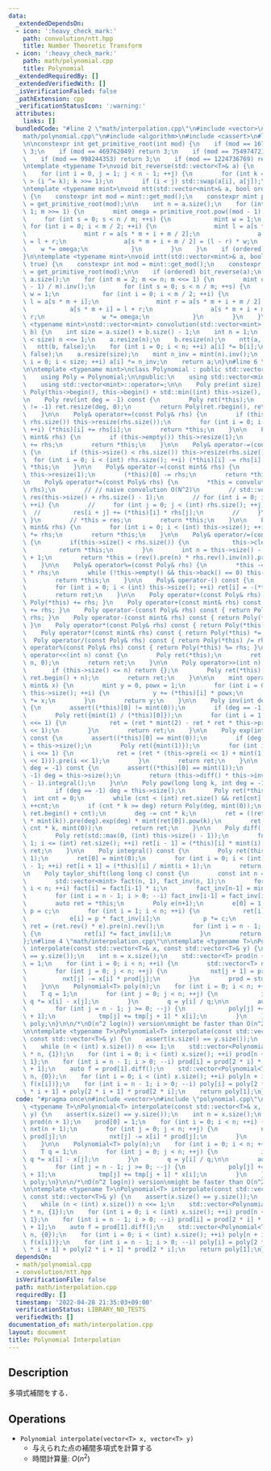 ```yaml
---
data:
  _extendedDependsOn:
  - icon: ':heavy_check_mark:'
    path: convolution/ntt.hpp
    title: Number Theoretic Transform
  - icon: ':heavy_check_mark:'
    path: math/polynomial.cpp
    title: Polynomial
  _extendedRequiredBy: []
  _extendedVerifiedWith: []
  _isVerificationFailed: false
  _pathExtension: cpp
  _verificationStatusIcon: ':warning:'
  attributes:
    links: []
  bundledCode: "#line 2 \"math/interpolation.cpp\"\n#include <vector>\n#line 2 \"\
    math/polynomial.cpp\"\n#include <algorithm>\n#include <cassert>\n#line 3 \"convolution/ntt.hpp\"\
    \n\nconstexpr int get_primitive_root(int mod) {\n    if (mod == 167772161) return\
    \ 3;\n    if (mod == 469762049) return 3;\n    if (mod == 754974721) return 11;\n\
    \    if (mod == 998244353) return 3;\n    if (mod == 1224736769) return 3;\n}\n\
    \ntemplate <typename T>\nvoid bit_reverse(std::vector<T>& a) {\n    int n = a.size();\n\
    \    for (int i = 0, j = 1; j < n - 1; ++j) {\n        for (int k = n >> 1; k\
    \ > (i ^= k); k >>= 1);\n        if (i < j) std::swap(a[i], a[j]);\n    }\n}\n\
    \ntemplate <typename mint>\nvoid ntt(std::vector<mint>& a, bool ordered = true)\
    \ {\n    constexpr int mod = mint::get_mod();\n    constexpr mint primitive_root\
    \ = get_primitive_root(mod);\n\n    int n = a.size();\n    for (int m = n; m >\
    \ 1; m >>= 1) {\n        mint omega = primitive_root.pow((mod - 1) / m);\n   \
    \     for (int s = 0; s < n / m; ++s) {\n            mint w = 1;\n           \
    \ for (int i = 0; i < m / 2; ++i) {\n                mint l = a[s * m + i];\n\
    \                mint r = a[s * m + i + m / 2];\n                a[s * m + i]\
    \ = l + r;\n                a[s * m + i + m / 2] = (l - r) * w;\n            \
    \    w *= omega;\n            }\n        }\n    }\n    if (ordered) bit_reverse(a);\n\
    }\n\ntemplate <typename mint>\nvoid intt(std::vector<mint>& a, bool ordered =\
    \ true) {\n    constexpr int mod = mint::get_mod();\n    constexpr mint primitive_root\
    \ = get_primitive_root(mod);\n\n    if (ordered) bit_reverse(a);\n    int n =\
    \ a.size();\n    for (int m = 2; m <= n; m <<= 1) {\n        mint omega = primitive_root.pow((mod\
    \ - 1) / m).inv();\n        for (int s = 0; s < n / m; ++s) {\n            mint\
    \ w = 1;\n            for (int i = 0; i < m / 2; ++i) {\n                mint\
    \ l = a[s * m + i];\n                mint r = a[s * m + i + m / 2] * w;\n    \
    \            a[s * m + i] = l + r;\n                a[s * m + i + m / 2] = l -\
    \ r;\n                w *= omega;\n            }\n        }\n    }\n}\n\ntemplate\
    \ <typename mint>\nstd::vector<mint> convolution(std::vector<mint> a, std::vector<mint>\
    \ b) {\n    int size = a.size() + b.size() - 1;\n    int n = 1;\n    while (n\
    \ < size) n <<= 1;\n    a.resize(n);\n    b.resize(n);\n    ntt(a, false);\n \
    \   ntt(b, false);\n    for (int i = 0; i < n; ++i) a[i] *= b[i];\n    intt(a,\
    \ false);\n    a.resize(size);\n    mint n_inv = mint(n).inv();\n    for (int\
    \ i = 0; i < size; ++i) a[i] *= n_inv;\n    return a;\n}\n#line 6 \"math/polynomial.cpp\"\
    \n\ntemplate <typename mint>\nclass Polynomial : public std::vector<mint> {\n\
    \    using Poly = Polynomial;\n\npublic:\n    using std::vector<mint>::vector;\n\
    \    using std::vector<mint>::operator=;\n\n    Poly pre(int size) const { return\
    \ Poly(this->begin(), this->begin() + std::min((int) this->size(), size)); }\n\
    \n    Poly rev(int deg = -1) const {\n        Poly ret(*this);\n        if (deg\
    \ != -1) ret.resize(deg, 0);\n        return Poly(ret.rbegin(), ret.rend());\n\
    \    }\n\n    Poly& operator+=(const Poly& rhs) {\n        if (this->size() <\
    \ rhs.size()) this->resize(rhs.size());\n        for (int i = 0; i < (int) rhs.size();\
    \ ++i) (*this)[i] += rhs[i];\n        return *this;\n    }\n\n    Poly& operator+=(const\
    \ mint& rhs) {\n        if (this->empty()) this->resize(1);\n        (*this)[0]\
    \ += rhs;\n        return *this;\n    }\n\n    Poly& operator-=(const Poly& rhs)\
    \ {\n        if (this->size() < rhs.size()) this->resize(rhs.size());\n      \
    \  for (int i = 0; i < (int) rhs.size(); ++i) (*this)[i] -= rhs[i];\n        return\
    \ *this;\n    }\n\n    Poly& operator-=(const mint& rhs) {\n        if (this->empty())\
    \ this->resize(1);\n        (*this)[0] -= rhs;\n        return *this;\n    }\n\
    \n    Poly& operator*=(const Poly& rhs) {\n        *this = convolution(*this,\
    \ rhs);\n        // // naive convolution O(N^2)\n        // std::vector<mint>\
    \ res(this->size() + rhs.size() - 1);\n        // for (int i = 0; i < (int) this->size();\
    \ ++i) {\n        //     for (int j = 0; j < (int) rhs.size(); ++j) {\n      \
    \  //         res[i + j] += (*this)[i] * rhs[j];\n        //     }\n        //\
    \ }\n        // *this = res;\n        return *this;\n    }\n\n    Poly& operator*=(const\
    \ mint& rhs) {\n        for (int i = 0; i < (int) this->size(); ++i) (*this)[i]\
    \ *= rhs;\n        return *this;\n    }\n\n    Poly& operator/=(const Poly& rhs)\
    \ {\n        if(this->size() < rhs.size()) {\n            this->clear();\n   \
    \         return *this;\n        }\n        int n = this->size() - rhs.size()\
    \ + 1;\n        return *this = (rev().pre(n) * rhs.rev().inv(n)).pre(n).rev(n);\n\
    \    }\n\n    Poly& operator%=(const Poly& rhs) {\n        *this -= *this / rhs\
    \ * rhs;\n        while (!this->empty() && this->back() == 0) this->pop_back();\n\
    \        return *this;\n    }\n\n    Poly& operator-() const {\n        Poly ret(this->size());\n\
    \        for (int i = 0; i < (int) this->size(); ++i) ret[i] = -(*this)[i];\n\
    \        return ret;\n    }\n\n    Poly operator+(const Poly& rhs) const { return\
    \ Poly(*this) += rhs; }\n    Poly operator+(const mint& rhs) const { return Poly(*this)\
    \ += rhs; }\n    Poly operator-(const Poly& rhs) const { return Poly(*this) -=\
    \ rhs; }\n    Poly operator-(const mint& rhs) const { return Poly(*this) -= rhs;\
    \ }\n    Poly operator*(const Poly& rhs) const { return Poly(*this) *= rhs; }\n\
    \    Poly operator*(const mint& rhs) const { return Poly(*this) *= rhs; }\n  \
    \  Poly operator/(const Poly& rhs) const { return Poly(*this) /= rhs; }\n    Poly\
    \ operator%(const Poly& rhs) const { return Poly(*this) %= rhs; }\n\n    Poly\
    \ operator<<(int n) const {\n        Poly ret(*this);\n        ret.insert(ret.begin(),\
    \ n, 0);\n        return ret;\n    }\n\n    Poly operator>>(int n) const {\n \
    \       if (this->size() <= n) return {};\n        Poly ret(*this);\n        ret.erase(ret.begin(),\
    \ ret.begin() + n);\n        return ret;\n    }\n\n\n    mint operator()(const\
    \ mint& x) {\n        mint y = 0, powx = 1;\n        for (int i = 0; i < (int)\
    \ this->size(); ++i) {\n            y += (*this)[i] * powx;\n            powx\
    \ *= x;\n        }\n        return y;\n    }\n\n    Poly inv(int deg = -1) const\
    \ {\n        assert((*this)[0] != mint(0));\n        if (deg == -1) deg = this->size();\n\
    \        Poly ret({mint(1) / (*this)[0]});\n        for (int i = 1; i < deg; i\
    \ <<= 1) {\n            ret = (ret * mint(2) - ret * ret * this->pre(i << 1)).pre(i\
    \ << 1);\n        }\n        return ret;\n    }\n\n    Poly exp(int deg = -1)\
    \ const {\n        assert((*this)[0] == mint(0));\n        if (deg == -1) deg\
    \ = this->size();\n        Poly ret({mint(1)});\n        for (int i = 1; i < deg;\
    \ i <<= 1) {\n            ret = (ret * (this->pre(i << 1) + mint(1) - ret.log(i\
    \ << 1))).pre(i << 1);\n        }\n        return ret;\n    }\n\n    Poly log(int\
    \ deg = -1) const {\n        assert((*this)[0] == mint(1));\n        if (deg ==\
    \ -1) deg = this->size();\n        return (this->diff() * this->inv(deg)).pre(deg\
    \ - 1).integral();\n    }\n\n    Poly pow(long long k, int deg = -1) const {\n\
    \        if (deg == -1) deg = this->size();\n        Poly ret(*this);\n      \
    \  int cnt = 0;\n        while (cnt < (int) ret.size() && ret[cnt] == mint(0))\
    \ ++cnt;\n        if (cnt * k >= deg) return Poly(deg, mint(0));\n        ret.erase(ret.begin(),\
    \ ret.begin() + cnt);\n        deg -= cnt * k;\n        ret = ((ret * mint(ret[0]).inv()).log(deg)\
    \ * mint(k)).pre(deg).exp(deg) * mint(ret[0]).pow(k);\n        ret.insert(ret.begin(),\
    \ cnt * k, mint(0));\n        return ret;\n    }\n\n    Poly diff() const {\n\
    \        Poly ret(std::max(0, (int) this->size() - 1));\n        for (int i =\
    \ 1; i <= (int) ret.size(); ++i) ret[i - 1] = (*this)[i] * mint(i);\n        return\
    \ ret;\n    }\n\n    Poly integral() const {\n        Poly ret(this->size() +\
    \ 1);\n        ret[0] = mint(0);\n        for (int i = 0; i < (int) ret.size()\
    \ - 1; ++i) ret[i + 1] = (*this)[i] / mint(i + 1);\n        return ret;\n    }\n\
    \n    Poly taylor_shift(long long c) const {\n        const int n = this->size();\n\
    \        std::vector<mint> fact(n, 1), fact_inv(n, 1);\n        for (int i = 1;\
    \ i < n; ++i) fact[i] = fact[i-1] * i;\n        fact_inv[n-1] = mint(1) / fact[n-1];\n\
    \        for (int i = n - 1; i > 0; --i) fact_inv[i-1] = fact_inv[i] * i;\n\n\
    \        auto ret = *this;\n        Poly e(n+1);\n        e[0] = 1;\n        mint\
    \ p = c;\n        for (int i = 1; i < n; ++i) {\n            ret[i] *= fact[i];\n\
    \            e[i] = p * fact_inv[i];\n            p *= c;\n        }\n       \
    \ ret = (ret.rev() * e).pre(n).rev();\n        for (int i = n - 1; i >= 0; --i)\
    \ {\n            ret[i] *= fact_inv[i];\n        }\n        return ret;\n    }\n\
    };\n#line 4 \"math/interpolation.cpp\"\n\ntemplate <typename T>\nPolynomial<T>\
    \ interpolate(const std::vector<T>& x, const std::vector<T>& y) {\n    assert(x.size()\
    \ == y.size());\n    int n = x.size();\n    std::vector<T> prod(n + 1);\n    prod[0]\
    \ = 1;\n    for (int i = 0; i < n; ++i) {\n        std::vector<T> nxt(n + 1);\n\
    \        for (int j = 0; j < n; ++j) {\n            nxt[j + 1] = prod[j];\n  \
    \          nxt[j] -= x[i] * prod[j];\n        }\n        prod = std::move(nxt);\n\
    \    }\n\n    Polynomial<T> poly(n);\n    for (int i = 0; i < n; ++i) {\n    \
    \    T q = 1;\n        for (int j = 0; j < n; ++j) {\n            if (i != j)\
    \ q *= x[i] - x[j];\n        }\n        q = y[i] / q;\n\n        auto tmp = prod;\n\
    \        for (int j = n - 1; j >= 0; --j) {\n            poly[j] += q * tmp[j\
    \ + 1];\n            tmp[j] += tmp[j + 1] * x[i];\n        }\n    }\n    return\
    \ poly;\n}\n\n/*\nO(n^2 log(n)) version\nmight be faster than O(n^2) algorithm\n\
    \n\ntemplate <typename T>\nPolynomial<T> interpolate(const std::vector<T>& x,\
    \ const std::vector<T>& y) {\n    assert(x.size() == y.size());\n    int n = 1;\n\
    \    while (n < (int) x.size()) n <<= 1;\n    std::vector<Polynomial<T>> prod(2\
    \ * n, {1});\n    for (int i = 0; i < (int) x.size(); ++i) prod[n + i] = {-x[i],\
    \ 1};\n    for (int i = n - 1; i > 0; --i) prod[i] = prod[2 * i] * prod[2 * i\
    \ + 1];\n    auto f = prod[1].diff();\n    std::vector<Polynomial<T>> poly(2 *\
    \ n, {0});\n    for (int i = 0; i < (int) x.size(); ++i) poly[n + i] = {y[i] /\
    \ f(x[i])};\n    for (int i = n - 1; i > 0; --i) poly[i] = poly[2 * i] * prod[2\
    \ * i + 1] + poly[2 * i + 1] * prod[2 * i];\n    return poly[1];\n}\n*/\n"
  code: "#pragma once\n#include <vector>\n#include \"polynomial.cpp\"\n\ntemplate\
    \ <typename T>\nPolynomial<T> interpolate(const std::vector<T>& x, const std::vector<T>&\
    \ y) {\n    assert(x.size() == y.size());\n    int n = x.size();\n    std::vector<T>\
    \ prod(n + 1);\n    prod[0] = 1;\n    for (int i = 0; i < n; ++i) {\n        std::vector<T>\
    \ nxt(n + 1);\n        for (int j = 0; j < n; ++j) {\n            nxt[j + 1] =\
    \ prod[j];\n            nxt[j] -= x[i] * prod[j];\n        }\n        prod = std::move(nxt);\n\
    \    }\n\n    Polynomial<T> poly(n);\n    for (int i = 0; i < n; ++i) {\n    \
    \    T q = 1;\n        for (int j = 0; j < n; ++j) {\n            if (i != j)\
    \ q *= x[i] - x[j];\n        }\n        q = y[i] / q;\n\n        auto tmp = prod;\n\
    \        for (int j = n - 1; j >= 0; --j) {\n            poly[j] += q * tmp[j\
    \ + 1];\n            tmp[j] += tmp[j + 1] * x[i];\n        }\n    }\n    return\
    \ poly;\n}\n\n/*\nO(n^2 log(n)) version\nmight be faster than O(n^2) algorithm\n\
    \n\ntemplate <typename T>\nPolynomial<T> interpolate(const std::vector<T>& x,\
    \ const std::vector<T>& y) {\n    assert(x.size() == y.size());\n    int n = 1;\n\
    \    while (n < (int) x.size()) n <<= 1;\n    std::vector<Polynomial<T>> prod(2\
    \ * n, {1});\n    for (int i = 0; i < (int) x.size(); ++i) prod[n + i] = {-x[i],\
    \ 1};\n    for (int i = n - 1; i > 0; --i) prod[i] = prod[2 * i] * prod[2 * i\
    \ + 1];\n    auto f = prod[1].diff();\n    std::vector<Polynomial<T>> poly(2 *\
    \ n, {0});\n    for (int i = 0; i < (int) x.size(); ++i) poly[n + i] = {y[i] /\
    \ f(x[i])};\n    for (int i = n - 1; i > 0; --i) poly[i] = poly[2 * i] * prod[2\
    \ * i + 1] + poly[2 * i + 1] * prod[2 * i];\n    return poly[1];\n}\n*/"
  dependsOn:
  - math/polynomial.cpp
  - convolution/ntt.hpp
  isVerificationFile: false
  path: math/interpolation.cpp
  requiredBy: []
  timestamp: '2022-04-28 21:35:03+09:00'
  verificationStatus: LIBRARY_NO_TESTS
  verifiedWith: []
documentation_of: math/interpolation.cpp
layout: document
title: Polynomial Interpolation
---
```


## Description

多項式補間をする．

## Operations

- `Polynomial interpolate(vector<T> x, vector<T> y)`
    - 与えられた点の補間多項式を計算する
    - 時間計算量: $O(n^2)$
